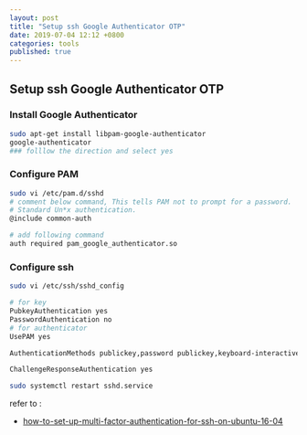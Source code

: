 ```yaml
---
layout: post
title: "Setup ssh Google Authenticator OTP"
date: 2019-07-04 12:12 +0800
categories: tools
published: true
---
```


## Setup ssh Google Authenticator OTP

### Install Google Authenticator

```sh
sudo apt-get install libpam-google-authenticator
google-authenticator
### folllow the direction and select yes
```

### Configure PAM

```sh
sudo vi /etc/pam.d/sshd
# comment below command, This tells PAM not to prompt for a password.
# Standard Un*x authentication.
@include common-auth

# add following command
auth required pam_google_authenticator.so
```

### Configure ssh

```sh
sudo vi /etc/ssh/sshd_config
```

```sh
# for key
PubkeyAuthentication yes
PasswordAuthentication no
# for authenticator
UsePAM yes

AuthenticationMethods publickey,password publickey,keyboard-interactive

ChallengeResponseAuthentication yes
```

```sh
sudo systemctl restart sshd.service
```

refer to :

- [how-to-set-up-multi-factor-authentication-for-ssh-on-ubuntu-16-04](https://www.digitalocean.com/community/tutorials/how-to-set-up-multi-factor-authentication-for-ssh-on-ubuntu-16-04)
